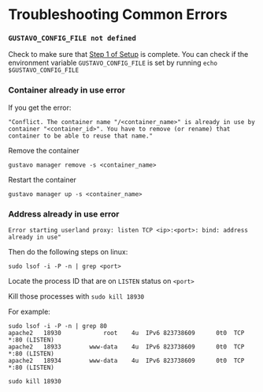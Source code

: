 # Troubleshooting Common Errors

### `GUSTAVO_CONFIG_FILE not defined`

Check to make sure that [Step 1 of Setup](https://www.notion.so/Manager-Setup-39ab45e7218d49abb032ea75c89dd9e1) is complete. You can check if the environment variable `GUSTAVO_CONFIG_FILE` is set by running `echo $GUSTAVO_CONFIG_FILE`

### Container already in use error

If you get the error:

`"Conflict. The container name "/<container_name>" is already in use by container "<container_id>". You have to remove (or rename) that container to be able to reuse that name."`

Remove the container

`gustavo manager remove -s <container_name>`

Restart the container

`gustavo manager up -s <container_name>`

### Address already in use error

`Error starting userland proxy: listen TCP <ip>:<port>: bind: address already in use"`

Then do the following steps on linux:

`sudo lsof -i -P -n | grep <port>`

Locate the process ID that are on `LISTEN` status on `<port>` 

Kill those processes with `sudo kill 18930`

For example:

```
sudo lsof -i -P -n | grep 80
apache2   18930            root    4u  IPv6 823738609      0t0  TCP *:80 (LISTEN)
apache2   18933        www-data    4u  IPv6 823738609      0t0  TCP *:80 (LISTEN)
apache2   18934        www-data    4u  IPv6 823738609      0t0  TCP *:80 (LISTEN)

sudo kill 18930
```
